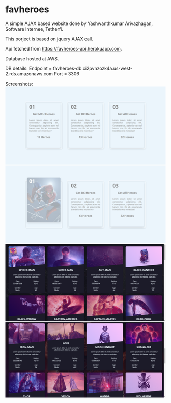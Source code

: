 # favheroes
A simple AJAX based website done by Yashwanthkumar Arivazhagan, Software Internee, Tetherfi.

This porject is based on jquery AJAX call.

Api fetched from https://favheroes-api.herokuapp.com.

Database hosted at AWS.

DB details:
Endpoint = favheroes-db.ci2pvnzozk4a.us-west-2.rds.amazonaws.com
Port = 3306

Screenshots:
![](Screenshots/img1.png)
![](Screenshots/img2.png)
![](Screenshots/img3.png)
![](Screenshots/img4.png)
